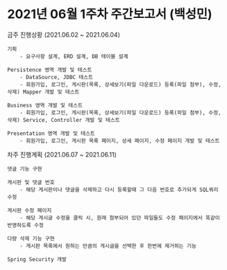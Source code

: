 # 2021년 06월 1주차 주간보고서 (백성민)

금주 진행상황 (2021.06.02 ~ 2021.06.04)

	기획
		- 요구사항 설계, ERD 설계, DB 테이블 설계

	Persistence 영역 개발 및 테스트
		- DataSource, JDBC 테스트
		- 회원가입, 로그인, 게시판(목록, 상세보기(파일 다운로드) 등록(파일 첨부), 수정, 삭제) Mapper 개발 및 테스트 

	Business 영역 개발 및 테스트
		- 회원가입, 로그인, 게시판(목록, 상세보기(파일 다운로드) 등록(파일 첨부), 수정, 삭제) Service, Controller 개발 및 테스트 

	Presentation 영역 개발 및 테스트
		- 회원가입, 로그인, 게시판 목록 페이지, 상세 페이지, 수정 페이지 개발 및 테스트


차주 진행계획  (2021.06.07 ~ 2021.06.11)

	댓글 기능 구현

	게시판 및 댓글 번호
		- 해당 게시판이나 댓글을 삭제하고 다시 등록할때 그 다음 번호로 추가되게 SQL쿼리 수정 

	게시판 수정 페이지
		- 해당 게시글 수정을 클릭 시, 원래 첨부되어 있던 파일들도 수정 페이지에서 똑같이 반영하도록 수정

	다량 삭제 기능 구현
		- 게시판 목록에서 원하는 만큼의 게시글을 선택한 후 한번에 제거하는 기능

	Spring Security 개발
